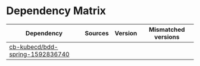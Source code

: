 # Dependency Matrix

Dependency | Sources | Version | Mismatched versions
---------- | ------- | ------- | -------------------
[cb-kubecd/bdd-spring-1592836740](https://github.com/cb-kubecd/bdd-spring-1592836740.git) |  | []() | 

